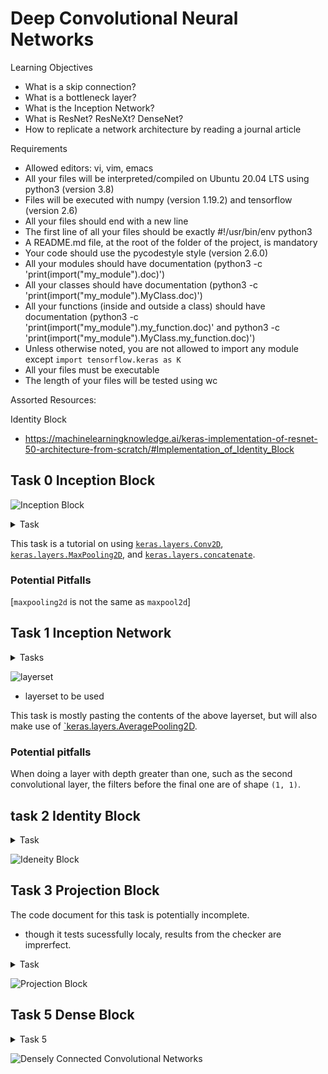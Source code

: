 # Deep Convolutional Neural Networks

Learning Objectives
- What is a skip connection?
- What is a bottleneck layer?
- What is the Inception Network?
- What is ResNet? ResNeXt? DenseNet?
- How to replicate a network architecture by reading a journal article

Requirements
- Allowed editors: vi, vim, emacs
- All your files will be interpreted/compiled on Ubuntu 20.04 LTS using python3 (version 3.8)
- Files will be executed with numpy (version 1.19.2) and tensorflow (version 2.6)
- All your files should end with a new line
- The first line of all your files should be exactly #!/usr/bin/env python3
- A README.md file, at the root of the folder of the project, is mandatory
- Your code should use the pycodestyle style (version 2.6.0)
- All your modules should have documentation (python3 -c 'print(import("my_module").doc)')
- All your classes should have documentation (python3 -c 'print(import("my_module").MyClass.doc)')
- All your functions (inside and outside a class) should have documentation (python3 -c 'print(import("my_module").my_function.doc)' and python3 -c 'print(import("my_module").MyClass.my_function.doc)')
- Unless otherwise noted, you are not allowed to import any module except `import tensorflow.keras as K`
- All your files must be executable
- The length of your files will be tested using wc

Assorted Resources:

Identity Block
* https://machinelearningknowledge.ai/keras-implementation-of-resnet-50-architecture-from-scratch/#Implementation_of_Identity_Block

## Task 0 Inception Block

![Inception Block](https://s3.eu-west-3.amazonaws.com/hbtn.intranet/uploads/medias/2018/12/4a550a5b5501521f794b.png?X-Amz-Algorithm=AWS4-HMAC-SHA256&X-Amz-Credential=AKIA4MYA5JM5DUTZGMZG%2F20240312%2Feu-west-3%2Fs3%2Faws4_request&X-Amz-Date=20240312T000948Z&X-Amz-Expires=86400&X-Amz-SignedHeaders=host&X-Amz-Signature=1057b914f04521b444a82a5e509bc47a63c28e81a1052f4b8330525a438f9299)
<details>
  <summary>Task</summary>
Write a function def inception_block(A_prev, filters): that builds an inception block as described in Going Deeper with Convolutions (2014):


`A_prev` is the output from the previous layer

`filters` is a tuple or list containing `F1`, `F3R`, `F3`, `F5R`, `F5`, `FPP`, respectively:
* `F1` is the number of filters in the 1x1 convolution
* `F3R` is the number of filters in the 1x1 convolution before the 3x3 convolution
* `F3` is the number of filters in the 3x3 convolution
* `F5R` is the number of filters in the 1x1 convolution before the 5x5 convolution
* `F5` is the number of filters in the 5x5 convolution
* `FPP` is the number of filters in the 1x1 convolution after the max pooling
All convolutions inside the inception block should use a rectified linear activation (ReLU)
Returns: the concatenated output of the inception block

</details>

This task is a tutorial on using [`keras.layers.Conv2D`]([Conv2D](https://keras.io/api/layers/convolution_layers/convolution2d/)), [`keras.layers.MaxPooling2D`](https://keras.io/api/layers/pooling_layers/max_pooling2d/), and [`keras.layers.concatenate`](https://keras.io/api/layers/merging_layers/concatenate/).


### Potential Pitfalls

[`maxpooling2d` is not the same as `maxpool2d`]

## Task 1 Inception Network
<details>
<summary>Tasks</summary>

Write a function `def inception_network():` that builds the inception network as described in [Going Deeper with Convolutions](https://arxiv.org/pdf/1409.4842.pdf) (2014):

- You can assume the input data will have shape `(224, 224, 3)`
- All convolutions inside and outside the inception block should use a rectified linear activation (ReLU)
- You may use `inception_block = __import__('0-inception_block').inception_block`
- Returns: the keras model

</details>

![layerset](https://s3.eu-west-3.amazonaws.com/hbtn.intranet/uploads/medias/2018/12/1165affa2943a7a330b1.png?X-Amz-Algorithm=AWS4-HMAC-SHA256&X-Amz-Credential=AKIA4MYA5JM5DUTZGMZG%2F20240312%2Feu-west-3%2Fs3%2Faws4_request&X-Amz-Date=20240312T052929Z&X-Amz-Expires=86400&X-Amz-SignedHeaders=host&X-Amz-Signature=47df55b957db52a573f98e2fe0a1a34c28a7d76dfae0cbeb11ead98e42649b28)
* layerset to be used


This task is mostly pasting the contents of the above layerset, but will also make use of [`keras.layers.AveragePooling2D](https://keras.io/api/layers/pooling_layers/average_pooling2d/).

### Potential pitfalls

When doing a layer with depth greater than one, such as the second convolutional layer, the filters before the final one are of shape `(1, 1)`.

## task 2 Identity Block

<details>
<summary>Task</summary>

Write a function `def identity_block(A_prev, filters):` that builds an identity block as described in [Deep Residual Learning for Image Recognition (2015)](https://arxiv.org/pdf/1512.03385.pdf):



* `A_prev` is the output from the previous layer
* `filters` is a tuple or list containing `F11`, `F3`, `F12`, respectively:
* `F11` is the number of filters in the first 1x1 convolution
* `F3` is the number of filters in the 3x3 convolution
* `F12` is the number of filters in the second 1x1 convolution
* All convolutions inside the block should be followed by batch normalization along the channels axis and a rectified linear activation (ReLU), respectively.
* All weights should use he normal initialization
* Returns: the activated output of the identity block

</details>

![Ideneity Block](https://s3.eu-west-3.amazonaws.com/hbtn.intranet/uploads/medias/2018/12/a884dfda60c795f11df7.png?X-Amz-Algorithm=AWS4-HMAC-SHA256&X-Amz-Credential=AKIA4MYA5JM5DUTZGMZG%2F20240313%2Feu-west-3%2Fs3%2Faws4_request&X-Amz-Date=20240313T211912Z&X-Amz-Expires=86400&X-Amz-SignedHeaders=host&X-Amz-Signature=80a36b7260ca2f662d0ea44a7cb0a4408855df6767d6e8213674f0180e6d622a)

## Task 3 Projection Block

The code document for this task is potentially incomplete.
 * though it tests sucessfully localy, results from the checker are imprerfect.

<details>
<summary>Task</summary>

Write a function `def projection_block(A_prev, filters, s=2):` that builds a projection block as described in [Deep Residual Learning for Image Recognition (2015)](https://arxiv.org/pdf/1512.03385.pdf):

- A_prev is the output from the previous layer
- filters is a tuple or list containing F11, F3, F12, respectively:
  - F11 is the number of filters in the first 1x1 convolution
  - F3 is the number of filters in the 3x3 convolution
  - F12 is the number of filters in the second 1x1 convolution as well as the 1x1 convolution in the shortcut connection
- s is the stride of the first convolution in both the main path and the shortcut connection
- All convolutions inside the block should be followed by batch normalization along the channels axis and a rectified linear activation (ReLU), respectively.
- All weights should use he normal initialization
- Returns: the activated output of the projection block

</details>

![Projection Block](https://s3.eu-west-3.amazonaws.com/hbtn.intranet/uploads/medias/2018/12/058c583d20b067c344c9.png?X-Amz-Algorithm=AWS4-HMAC-SHA256&X-Amz-Credential=AKIA4MYA5JM5DUTZGMZG%2F20240313%2Feu-west-3%2Fs3%2Faws4_request&X-Amz-Date=20240313T211912Z&X-Amz-Expires=86400&X-Amz-SignedHeaders=host&X-Amz-Signature=a107e3f5c37033ca4391f1e9ad335d013d064758eede1e6fd6b837f59a94c0a7)

## Task 5 Dense Block

<details>
<summary>Task 5</summary>

Write a function `def dense_block(X, nb_filters, growth_rate, layers):` that builds a dense block as described in [Densely Connected Convolutional Networks](https://arxiv.org/pdf/1608.06993.pdf):

- `X` is the output from the previous layer
- `nb_filters` is an integer representing the number of filters in `X`
- `growth_rate` is the growth rate for the dense block
- `layers` is the number of layers in the dense block
- You should use the bottleneck layers used for DenseNet-B
- All weights should use he normal initialization
- All convolutions should be preceded by Batch Normalization and a rectified linear activation (ReLU), respectively
- Returns: The concatenated output of each layer within the Dense Block and the number of filters within the concatenated outputs, respectively

</details>

![Densely Connected Convolutional Networks](https://s3.eu-west-3.amazonaws.com/hbtn.intranet/uploads/medias/2019/1/553bd4eebc1423fc0b72.png?X-Amz-Algorithm=AWS4-HMAC-SHA256&X-Amz-Credential=AKIA4MYA5JM5DUTZGMZG%2F20240314%2Feu-west-3%2Fs3%2Faws4_request&X-Amz-Date=20240314T021215Z&X-Amz-Expires=86400&X-Amz-SignedHeaders=host&X-Amz-Signature=bc12c59a52ab84cd502fedd815ecaf42df0d702ed9d8b033509e6ef91917e56b)
